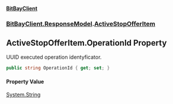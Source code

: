 #### [BitBayClient](./index.md 'index')
### [BitBayClient.ResponseModel](./BitBayClient-ResponseModel.md 'BitBayClient.ResponseModel').[ActiveStopOfferItem](./BitBayClient-ResponseModel-ActiveStopOfferItem.md 'BitBayClient.ResponseModel.ActiveStopOfferItem')
## ActiveStopOfferItem.OperationId Property
UUID executed operation identyficator.  
```csharp
public string OperationId { get; set; }
```
#### Property Value
[System.String](https://docs.microsoft.com/en-us/dotnet/api/System.String 'System.String')  
